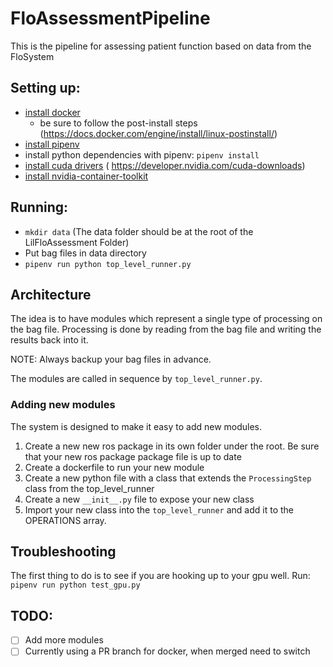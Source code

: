 # FloAssessmentPipeline

This is the pipeline for assessing patient function based on data from the FloSystem

## Setting up:

- [install docker](https://docs.docker.com/get-docker/)
  - be sure to follow the post-install steps (https://docs.docker.com/engine/install/linux-postinstall/)
- [install pipenv](https://pipenv-fork.readthedocs.io/en/latest/index.html)
- install python dependencies with pipenv: `pipenv install`
- [install cuda drivers](https://docs.nvidia.com/cuda/cuda-quick-start-guide/index.html#linux)
                        ( https://developer.nvidia.com/cuda-downloads)
- [install nvidia-container-toolkit](https://github.com/NVIDIA/nvidia-docker#ubuntu-160418042004-debian-jessiestretchbuster)


## Running:

- `mkdir data` (The data folder should be at the root of the LilFloAssessment Folder)
- Put bag files in data directory
- `pipenv run python top_level_runner.py`

## Architecture

The idea is to have modules which represent a single type of processing
on the bag file. Processing is done by reading from the bag file and writing
the results back into it.

NOTE: Always backup your bag files in advance.

The modules are called in sequence by `top_level_runner.py`.

### Adding new modules

The system is designed to make it easy to add new modules.

1. Create a new new ros package in its own folder under the root.
   Be sure that your new ros package package file is up to date
2. Create a dockerfile to run your new module
3. Create a new python file with a class that extends the `ProcessingStep` class from the
   top_level_runner
4. Create a new `__init__.py` file to expose your new class
5. Import your new class into the `top_level_runner` and add
   it to the OPERATIONS array.

## Troubleshooting

The first thing to do is to see if you are hooking up to your
gpu well. Run: `pipenv run python test_gpu.py`

## TODO:

- [ ] Add more modules
- [ ] Currently using a PR branch for docker, when merged need to switch
